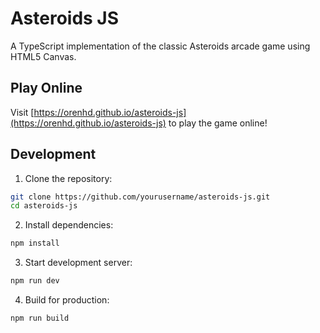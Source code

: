 # Asteroids JS

A TypeScript implementation of the classic Asteroids arcade game using HTML5 Canvas.

## Play Online

Visit [https://orenhd.github.io/asteroids-js](https://orenhd.github.io/asteroids-js) to play the game online!

## Development

1. Clone the repository:
```bash
git clone https://github.com/yourusername/asteroids-js.git
cd asteroids-js
```

2. Install dependencies:
```bash
npm install
```

3. Start development server:
```bash
npm run dev
```

4. Build for production:
```bash
npm run build
```
